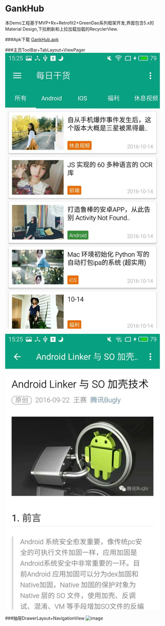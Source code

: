 # GankHub
本Demo工程基于MVP+Rx+Retrofit2+GreenDao系列框架开发,界面包含5.x的Material Design,下拉刷新和上拉加载加载的RecyclerView.

###Apk下载
[GankHub.apk](https://raw.githubusercontent.com/pengliangAndroid/GankHub/master/app/Gankhub.apk)

###主页ToolBar+TabLayout+ViewPager  
![image](https://github.com/pengliangAndroid/GankHub/blob/master/image/image_1.jpg)  

![image](https://github.com/pengliangAndroid/GankHub/blob/master/image/image_3.jpg)  

###抽屉DrawerLayout+NavigationView
![image](https://github.com/pengliangAndroid/GankHub/blob/master/image/image_2.jpg)  


